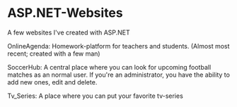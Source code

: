 # ASP.NET-Websites 
A few websites I've created with ASP.NET

OnlineAgenda: Homework-platform for teachers and students. (Almost most recent; created with a few man)

SoccerHub: A central place where you can look for upcoming football matches as an normal user. If you're an administrator, you have the ability to add new ones, edit and delete.

Tv_Series: A place where you can put your favorite tv-series

